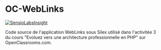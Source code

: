 # OC-WebLinks

[![SensioLabsInsight](https://insight.sensiolabs.com/projects/41871b61-3011-43ba-9a0b-c11b85c776db/big.png)](https://insight.sensiolabs.com/projects/41871b61-3011-43ba-9a0b-c11b85c776db)

Code source de l'application WebLinks sous Silex utilisé dans l'activitée 3 du cours "Evoluez vers une architecture professionnelle en PHP" sur OpenClassrooms.com.
